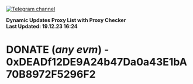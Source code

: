 [![Telegram channel](https://img.shields.io/endpoint?url=https://runkit.io/damiankrawczyk/telegram-badge/branches/master?url=https://t.me/n4z4v0d)](https://t.me/n4z4v0d) 

**Dynamic Updates Proxy List with Proxy Checker**  
**Last Updated: 19.12.23 16:24**

# DONATE (_any evm_) - 0xDEADf12DE9A24b47Da0a43E1bA70B8972F5296F2
